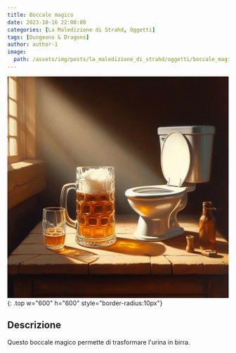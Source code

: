 ```yaml
---
title: Boccale magico
date: 2023-10-16 22:00:00
categories: [La Maledizione di Strahd, Oggetti]
tags: [Dungeons & Dragons]
author: author-1
image:
  path: /assets/img/posts/la_maledizione_di_strahd/oggetti/boccale_magico.webp
---
```


![Desktop View](/assets/img/posts/la_maledizione_di_strahd/oggetti/boccale_magico.webp){: .top w="600" h="600" style="border-radius:10px"}

## Descrizione

Questo boccale magico permette di trasformare l'urina in birra.